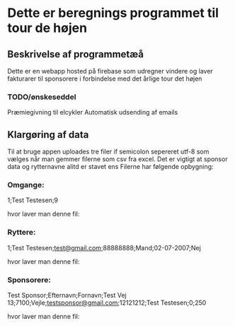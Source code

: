 # Dette er beregnings programmet til tour de højen 

## Beskrivelse af programmetæå
Dette er en webapp hosted på firebase som udregner vindere og laver fakturarer til sponsorere i forbindelse med det årlige tour det højen 

### TODO/ønskeseddel 
Præmiegivning til elcykler 
Automatisk udsending af emails 


## Klargøring af data
Til at bruge appen uploades tre filer if semicolon sepereret utf-8 som vælges når man gemmer filerne som csv fra excel.
Det er vigtigt at sponsor data og rytternavne alitd er stavet ens 
Filerne har følgende opbygning:  

### Omgange:
1;Test Testesen;9

hvor laver man denne fil: 

### Ryttere: 
1;Test Testesen;test@gmail.com;88888888;Mand;02-07-2007;Nej

hvor laver man denne fil: 

### Sponsorere: 
Test Sponsor;Efternavn;Fornavn;Test Vej 13;7100;Vejle;testsponsor@gmail.com;12121212;Test Testesen;0;250

hvor laver man denne fil: 